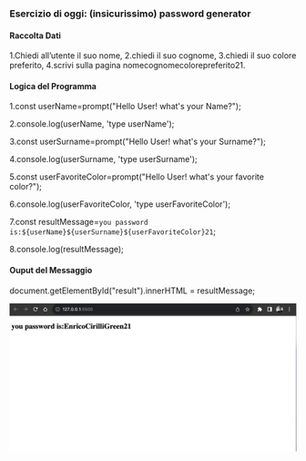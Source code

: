 ### Esercizio di oggi: (insicurissimo) password generator
#### Raccolta Dati
1.Chiedi all’utente il suo nome,
2.chiedi il suo cognome,
3.chiedi il suo colore preferito,
4.scrivi sulla pagina nomecognomecolorepreferito21.

#### Logica del Programma
1.const userName=prompt("Hello User! what's your Name?");

2.console.log(userName, 'type userName');

3.const userSurname=prompt("Hello User! what's your Surname?");

4.console.log(userSurname, 'type userSurname');

5.const userFavoriteColor=prompt("Hello User! what's your favorite color?");

6.console.log(userFavoriteColor, 'type userFavoriteColor');

7.const resultMessage=`you password is:${userName}${userSurname}${userFavoriteColor}21`;

8.console.log(resultMessage);




#### Ouput del Messaggio
document.getElementById("result").innerHTML = resultMessage;

![passwaord generator](password.png)

